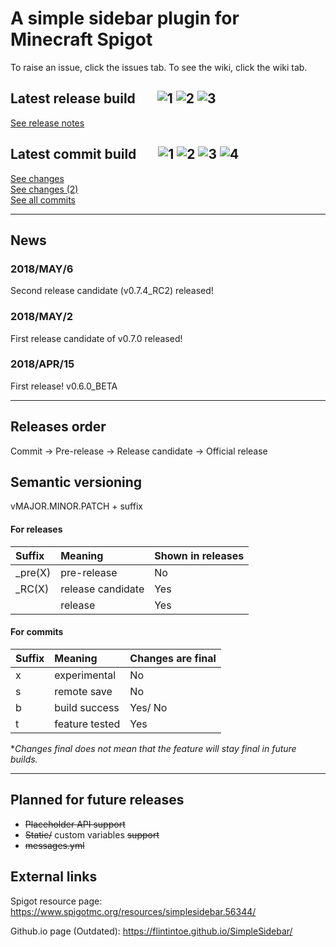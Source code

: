 # A simple sidebar plugin for Minecraft Spigot
To raise an issue, click the issues tab. To see the wiki, click the wiki tab.

## Latest release build &nbsp; &nbsp; &nbsp; ![1](https://img.shields.io/github/release/flintintoe/SimpleSidebar.svg?style=flat-square&label=Release) ![2](https://img.shields.io/github/release-date/flintintoe/SimpleSidebar.svg?style=flat-square&label=Last%20release) ![3](https://img.shields.io/github/license/flintintoe/SimpleSidebar.svg?style=flat-square&label=License)

[See release notes](https://github.com/flintintoe/SimpleSidebar/releases/tag/v0.7.4_RC2)

## Latest commit build &nbsp; &nbsp; &nbsp; ![1](https://img.shields.io/badge/Commit-v0.8.1b__pre2-orange.svg?style=flat-square&label=Build) ![2](https://img.shields.io/github/last-commit/flintintoe/SimpleSidebar/master.svg?style=flat-square&label=Last%20commit) ![3](https://img.shields.io/circleci/project/github/flintintoe/SimpleSidebar/master.svg?style=flat-square&label=CircleCI) ![4](https://img.shields.io/codacy/grade/ad2a5c3320dd43cbad38ba13a85f8a66/master.svg?style=flat-square&label=Codacy%20grade)

[See changes](https://github.com/flintintoe/SimpleSidebar/commit/bfc622f11aeb45e5cae5d9245e0a748555ced9fa) \
[See changes (2)](https://github.com/flintintoe/SimpleSidebar/commit/cfd41cc2ffbfe6f1c52ba2eba7bd250827bf3d0a) \
[See all commits](https://github.com/flintintoe/SimpleSidebar/commits)
***
## News
### 2018/MAY/6
Second release candidate (v0.7.4_RC2) released!
### 2018/MAY/2
First release candidate of v0.7.0 released!
### 2018/APR/15
First release! v0.6.0_BETA
***
## Releases order
Commit → Pre-release → Release candidate → Official release

## Semantic versioning
vMAJOR.MINOR.PATCH + suffix
#### For releases
| Suffix        | Meaning           | Shown in releases |
|:--------------|:------------------|:------------------|
| \_pre(X)      | pre-release       | No                |
| \_RC(X)       | release candidate | Yes               |
|               | release           | Yes               |
#### For commits
| Suffix | Meaning        | Changes are final |
|:-------|:---------------|:------------------|
| x      | experimental   | No                |
| s      | remote save    | No                |
| b      | build success  | Yes/ No           |
| t      | feature tested | Yes               |

\**Changes final does not mean that the feature will stay final in future builds.*
***
## Planned for future releases
- ~~Placeholder API support~~
- ~~Static/~~ custom variables ~~support~~
- ~~messages.yml~~

## External links
Spigot resource page: https://www.spigotmc.org/resources/simplesidebar.56344/

Github.io page (Outdated): https://flintintoe.github.io/SimpleSidebar/
